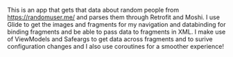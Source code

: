 This is an app that gets that data about random people from https://randomuser.me/ and parses them through Retrofit and Moshi. I use Glide to get the images and fragments for my navigation and databinding 
for binding fragments and be able to pass data to fragments in XML. I make use of ViewModels and Safeargs to get data across fragments and to surive configuration changes and I also use coroutines for a smoother experience!
